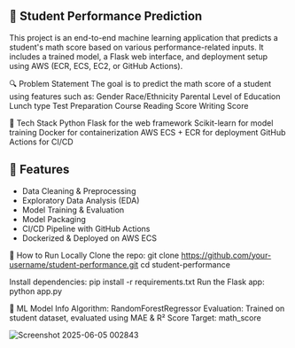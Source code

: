 ## 🧠 Student Performance Prediction
This project is an end-to-end machine learning application that predicts a student's math score based on various performance-related inputs. It includes a trained model, a Flask web interface, and deployment setup using AWS (ECR, ECS, EC2, or GitHub Actions).

🔍 Problem Statement
The goal is to predict the math score of a student using features such as:
Gender
Race/Ethnicity
Parental Level of Education
Lunch type
Test Preparation Course
Reading Score
Writing Score

🚀 Tech Stack
Python
Flask for the web framework
Scikit-learn for model training
Docker for containerization
AWS ECS + ECR for deployment
GitHub Actions for CI/CD

## 🚀 Features
- Data Cleaning & Preprocessing  
- Exploratory Data Analysis (EDA)  
- Model Training & Evaluation  
- Model Packaging  
- CI/CD Pipeline with GitHub Actions  
- Dockerized & Deployed on AWS ECS  

🧰 How to Run Locally
Clone the repo: git clone https://github.com/your-username/student-performance.git
cd student-performance

Install dependencies: pip install -r requirements.txt
Run the Flask app: python app.py


🧠 ML Model Info
Algorithm: RandomForestRegressor
Evaluation: Trained on student dataset, evaluated using MAE & R² Score
Target: math_score

![Screenshot 2025-06-05 002843](https://github.com/user-attachments/assets/54296c5b-0baa-4c3b-aaae-4f72b3b79412)
